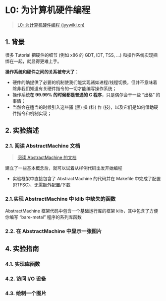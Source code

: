 # L0: 为计算机硬件编程

> [L0: 为计算机硬件编程 (jyywiki.cn)](https://jyywiki.cn/OS/2023/labs/L0.html)

## 1. 背景

很多 Tutorial 把硬件的细节 (例如 x86 的 GDT, IDT, TSS, ...) 和操作系统实现捆绑在一起，就显得更难上手。

**操作系统和硬件之间的关系被夸大了**：

- 硬件的确提供了必要的机制使我们能实现诸如进程/线程切换，但并不意味着除非我们知道有关硬件指令的一切才能编写操作系统；
- 操作系统**在 99.99% 的时候都是普通的 C 程序**，只是偶尔会干一些 “出格” 的事情；
- 当然会在适当的时候引入这些骚 (黑) 操 (科) 作 (技)，以及它们是如何借助硬件指令和机制实现；

## 2. 实验描述

### 2.1. 阅读 AbstractMachine 文档

> [阅读 AbstractMachine 的文档](https://jyywiki.cn/AbstractMachine/index.html)

建立了一些基本概念后，就可以试着从样例代码出发开始编程

- 实验框架中直接包含了 AbstractMachine 的代码并在 Makefile 中完成了配置 (RTFSC)，无需额外配置/下载

### 2.1.实现 AbstractMachine 中 klib 中缺失的函数

AbstractMachine 框架代码中包含一个基础运行库的框架 klib，其中包含了方便你编写 “bare-metal” 程序的系列库函数



### 2.2. 在 AbstractMachine 中显示一张图片



## 4. 实验指南

### 4.1. 实现库函数



### 4.2. 访问 I/O 设备



### 4.3. 绘制一个图片

